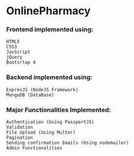 # OnlinePharmacy

### Frontend implemented using:
    HTML5
    CSS3
    JavScript
    jQuery
    Bootsrtap 4
    
### Backend implemented using:
    ExpresJS (NodeJS Framework)
    MongoDB (DataBase)
    
### Major Functionalities Implemented:
    Authentication (Using PassportJS)
    Validation
    File Upload (Using Multer)
    Pagination
    Sending confirmation Emails (Using nodemailer)
    Admin Functionalities
